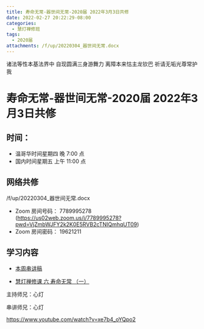 ```yaml
---
title: 寿命无常-器世间无常-2020届 2022年3月3日共修
date: 2022-02-27 20:22:29-08:00
categories:
  - 慧灯禅修班
tags:
  - 2020届
attachments: /f/up/20220304_器世间无常.docx
---
```

诸法等性本基法界中 自现圆满三身游舞力 
离障本来怙主龙钦巴 祈请无垢光尊常护我

# 寿命无常-器世间无常-2020届 2022年3月3日共修

## 时间：

* 温哥华时间星期四 晚 7:00 点
* 国内时间星期五 上午 11:00 点

## 网络共修
/f/up/20220304_器世间无常.docx
* Zoom 房间号码： 7789995278 (<https://us02web.zoom.us/j/7789995278?pwd=VjZmbWJFY2k2K0E5RVB2cTNIQmhqUT09>)
* Zoom 房间密码： 19621211

## 学习内容

* [本周串讲稿](http://huidengchanxiu.net/hdv/f/up/20220304_器世间无常.docx)

* [慧灯禅修课 六 寿命无常 （一）](https://www.youtube.com/watch?v=cdNgjkBYFGk&list=PLQU9iXcMduTfoo8rKZhj69k-OOas8C1Of&index=7&ab_channel=%E6%85%A7%E7%81%AF%E4%B9%8B%E5%85%89%E7%BD%91%E7%AB%99) 

主持师兄：心灯

串讲师兄：心灯

<https://www.youtube.com/watch?v=xe7b4_oYQpo2>